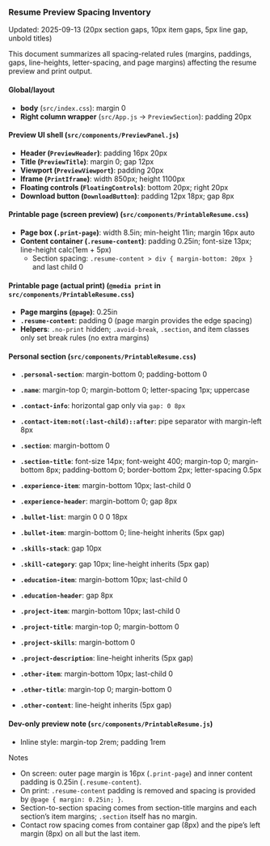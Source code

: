### Resume Preview Spacing Inventory

Updated: 2025-09-13 (20px section gaps, 10px item gaps, 5px line gap, unbold titles)

This document summarizes all spacing-related rules (margins, paddings, gaps, line-heights, letter-spacing, and page margins) affecting the resume preview and print output.

#### Global/layout
- **body** (`src/index.css`): margin 0
- **Right column wrapper** (`src/App.js` → `PreviewSection`): padding 20px

#### Preview UI shell (`src/components/PreviewPanel.js`)
- **Header (`PreviewHeader`)**: padding 16px 20px
- **Title (`PreviewTitle`)**: margin 0; gap 12px
- **Viewport (`PreviewViewport`)**: padding 20px
- **Iframe (`PrintIframe`)**: width 850px; height 1100px
- **Floating controls (`FloatingControls`)**: bottom 20px; right 20px
- **Download button (`DownloadButton`)**: padding 12px 18px; gap 8px

#### Printable page (screen preview) (`src/components/PrintableResume.css`)
- **Page box (`.print-page`)**: width 8.5in; min-height 11in; margin 16px auto
- **Content container (`.resume-content`)**: padding 0.25in; font-size 13px; line-height calc(1em + 5px)
  - Section spacing: `.resume-content > div { margin-bottom: 20px }` and last child 0

#### Printable page (actual print) (`@media print` in `src/components/PrintableResume.css`)
- **Page margins (`@page`)**: 0.25in
- **`.resume-content`**: padding 0 (page margin provides the edge spacing)
- **Helpers**: `.no-print` hidden; `.avoid-break`, `.section`, and item classes only set break rules (no extra margins)

#### Personal section (`src/components/PrintableResume.css`)
- **`.personal-section`**: margin-bottom 0; padding-bottom 0
- **`.name`**: margin-top 0; margin-bottom 0; letter-spacing 1px; uppercase
- **`.contact-info`**: horizontal gap only via `gap: 0 8px`
- **`.contact-item:not(:last-child)::after`**: pipe separator with margin-left 8px

- **`.section`**: margin-bottom 0
- **`.section-title`**: font-size 14px; font-weight 400; margin-top 0; margin-bottom 8px; padding-bottom 0; border-bottom 2px; letter-spacing 0.5px

- **`.experience-item`**: margin-bottom 10px; last-child 0
- **`.experience-header`**: margin-bottom 0; gap 8px
- **`.bullet-list`**: margin 0 0 0 18px
- **`.bullet-item`**: margin-bottom 0; line-height inherits (5px gap)

- **`.skills-stack`**: gap 10px
- **`.skill-category`**: gap 10px; line-height inherits (5px gap)

- **`.education-item`**: margin-bottom 10px; last-child 0
- **`.education-header`**: gap 8px

- **`.project-item`**: margin-bottom 10px; last-child 0
- **`.project-title`**: margin-top 0; margin-bottom 0
- **`.project-skills`**: margin-bottom 0
- **`.project-description`**: line-height inherits (5px gap)

- **`.other-item`**: margin-bottom 10px; last-child 0
- **`.other-title`**: margin-top 0; margin-bottom 0
- **`.other-content`**: line-height inherits (5px gap)

#### Dev-only preview note (`src/components/PrintableResume.js`)
- Inline style: margin-top 2rem; padding 1rem

Notes
- On screen: outer page margin is 16px (`.print-page`) and inner content padding is 0.25in (`.resume-content`).
- On print: `.resume-content` padding is removed and spacing is provided by `@page { margin: 0.25in; }`.
- Section-to-section spacing comes from section-title margins and each section’s item margins; `.section` itself has no margin.
- Contact row spacing comes from container gap (8px) and the pipe’s left margin (8px) on all but the last item.

